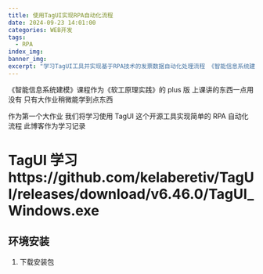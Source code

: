 ```yaml
---
title: 使用TagUI实现RPA自动化流程
date: 2024-09-23 14:01:00
categories: WEB开发
tags:
  - RPA
index_img:
banner_img:
excerpt: "学习TagUI工具并实现基于RPA技术的发票数据自动化处理流程 《智能信息系统建模》课程作业"
---
```


《智能信息系统建模》课程作为《软工原理实践》的 plus 版 上课讲的东西一点用没有 只有大作业稍微能学到点东西

作为第一个大作业 我们将学习使用 TagUI 这个开源工具实现简单的 RPA 自动化流程 此博客作为学习记录

# TagUI 学习https://github.com/kelaberetiv/TagUI/releases/download/v6.46.0/TagUI_Windows.exe

## 环境安装

1. 下载安装包
